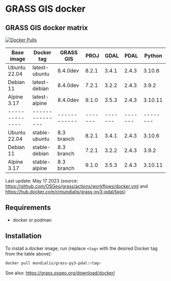 # GRASS GIS docker

## GRASS GIS docker matrix

[![Docker Pulls](https://img.shields.io/docker/pulls/mundialis/grass-py3-pdal.svg)](https://grass.osgeo.org/download/software/docker-images/)

<!-- markdownlint-disable line-length -->
| Base image   | Docker tag    | GRASS GIS  | PROJ  | GDAL  | PDAL  | Python |
|--------------|---------------|------------|-------|-------|-------|--------|
| Ubuntu 22.04 | latest-ubuntu | 8.4.0dev   | 8.2.1 | 3.4.1 | 2.4.3 | 3.10.6 |
| Debian 11    | latest-debian | 8.4.0dev   | 7.2.1 | 3.2.2 | 2.4.3 | 3.9.2  |
| Alpine 3.17  | latest-alpine | 8.4.0dev   | 9.1.0 | 3.5.3 | 2.4.3| 3.10.11 |
|--------------|---------------|------------|-------|-------|-------|--------|
| Ubuntu 22.04 | stable-ubuntu | 8.3 branch | 8.2.1 | 3.4.1 | 2.4.3 | 3.10.6 |
| Debian 11    | stable-debian | 8.3 branch | 7.2.1 | 3.2.2 | 2.4.3 | 3.9.2  |
| Alpine 3.17  | stable-alpine | 8.3 branch | 9.1.0 | 3.5.3 | 2.4.3| 3.10.11 |
<!-- markdownlint-enable line-length -->

Last update: May 17 2023 (source: <https://github.com/OSGeo/grass/actions/workflows/docker.yml>
and <https://hub.docker.com/r/mundialis/grass-py3-pdal/tags>)

## Requirements

* docker or podman

## Installation

To install a docker image, run (replace `<tag>` with the desired Docker tag from
the table above):

```bash
docker pull mundialis/grass-py3-pdal:<tag>
```

See also: <https://grass.osgeo.org/download/docker/>
